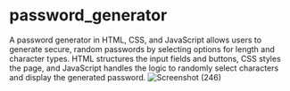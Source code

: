 # password_generator
 A password generator in HTML, CSS, and JavaScript allows users to generate secure, random passwords by selecting options for length and character types. HTML structures the input fields and buttons, CSS styles the page, and JavaScript handles the logic to randomly select characters and display the generated password.
![Screenshot (246)](https://github.com/user-attachments/assets/9efce80d-4a93-47a0-a96c-3cc28f2acc33)
